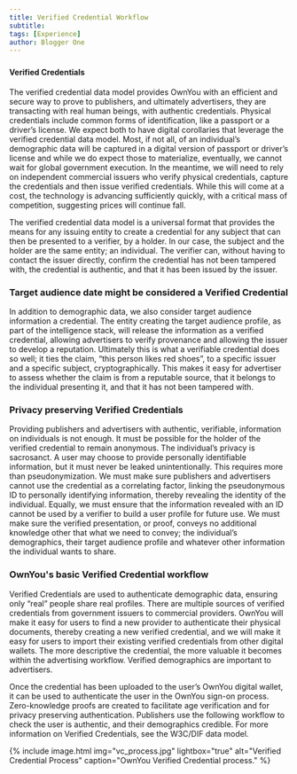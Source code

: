 ```yaml
---
title: Verified Credential Workflow
subtitle:
tags: [Experience]
author: Blogger One
---
```


### <span style="color: #e81313"></span>

#### Verified Credentials

The verified credential data model provides OwnYou with an efficient and secure way to prove to publishers, and ultimately advertisers, they are transacting with real human beings, with authentic credentials. Physical credentials include common forms of identification, like a passport or a driver’s license. We expect both to have digital corollaries that leverage the verified credential data model. Most, if not all, of an individual’s demographic data will be captured in a digital version of passport or driver’s license and while we do expect those to materialize, eventually, we cannot wait for global government execution. In the meantime, we will need to rely on independent commercial issuers who verify physical credentials, capture the credentials and then issue verified credentials. While this will come at a cost, the technology is advancing sufficiently quickly, with a critical mass of competition, suggesting prices will continue fall.

The verified credential data model is a universal format that provides the means for any issuing entity to create a credential for any subject that can then be presented to a verifier, by a holder. In our case, the subject and the holder are the same entity; an individual. The verifier can, without having to contact the issuer directly, confirm the credential has not been tampered with, the credential is authentic, and that it has been issued by the issuer.

### Target audience date might be considered a Verified Credential

In addition to demographic data, we also consider target audience information a credential. The entity creating the target audience profile, as part of the intelligence stack, will release the information as a verified credential, allowing advertisers to verify provenance and allowing the issuer to develop a reputation. Ultimately this is what a verifiable credential does so well; it ties the claim, “this person likes red shoes”, to a specific issuer and a specific subject, cryptographically. This makes it easy for advertiser to assess whether the claim is from a reputable source, that it belongs to the individual presenting it, and that it has not been tampered with.

### Privacy preserving Verified Credentials

Providing publishers and advertisers with authentic, verifiable, information on individuals is not enough. It must be possible for the holder of the verified credential to remain anonymous. The individual’s privacy is sacrosanct. A user may choose to provide personally identifiable information, but it must never be leaked unintentionally. This requires more than pseudonymization. We must make sure publishers and advertisers cannot use the credential as a correlating factor, linking the pseudonymous ID to personally identifying information, thereby revealing the identity of the individual. Equally, we must ensure that the information revealed with an ID cannot be used by a verifier to build a user profile for future use. We must make sure the verified presentation, or proof, conveys no additional knowledge other that what we need to convey; the individual’s demographics, their target audience profile and whatever other information the individual wants to share.

### OwnYou's basic Verified Credential workflow

Verified Credentials are used to authenticate demographic data, ensuring only “real” people share real profiles. There are multiple sources of verified credentials from government issuers to commercial providers. OwnYou will make it easy for users to find a new provider to authenticate their physical documents, thereby creating a new verified credential, and we will make it easy for users to import their existing verified credentials from other digital wallets. The more descriptive the credential, the more valuable it becomes within the advertising workflow. Verified demographics are important to advertisers.

Once the credential has been uploaded to the user’s OwnYou digital wallet, it can be used to authenticate the user in the OwnYou sign-on process. Zero-knowledge proofs are created to facilitate age verification and for privacy preserving authentication. Publishers use the following workflow to check the user is authentic, and their demographics credible. For more information on Verified Credentials, see the W3C/DIF data model.

{% include image.html img="vc_process.jpg" lightbox="true" alt="Verified Credential Process" caption="OwnYou Verified Credential process." %}

<!-- This sounds reasonably close to what Zero Knowledge Proofs offer.

“Zero-knowledge proofs are defined as those proofs that convey no additional knowledge other than the correctness of the proposition in question.”
But before we dig into Zero Knowledge Proofs, of ZKPs, we need to discuss the verified credential data model in a little more detail, including how we construct verified presentations. -->
